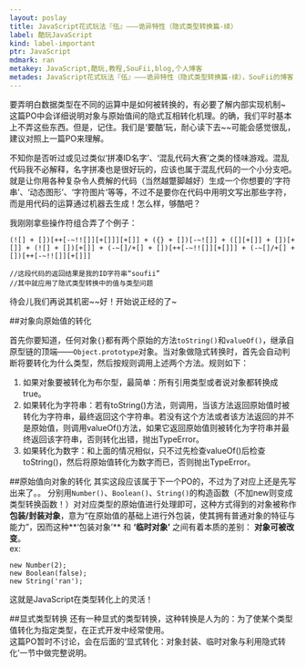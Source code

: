 ```yaml
---
layout: poslay
title: JavaScript花式玩法『伍』———诡异特性（隐式类型转换篇-续）
label: 酷玩JavaScript
kind: label-important
ptr: JavaScript
mdmark: ran
metakey: JavaScript,酷玩,教程,SouFii,blog,个人博客
metades: JavaScript花式玩法『伍』———诡异特性（隐式类型转换篇-续），SouFii的博客
---
```


要弄明白数据类型在不同的运算中是如何被转换的，有必要了解内部实现机制~  
这篇PO中会详细说明对象与原始值间的隐式互相转化机理。的确，我们平时基本上不弄这些东西。但是，记住。我们是‘要酷’玩，耐心读下去~~可能会感觉很乱，建议对照上一篇PO来理解。

不知你是否听过或见过类似‘拼凑ID名字’、‘混乱代码大赛’之类的怪味游戏。混乱代码我不必解释，名字拼凑也是很好玩的，应该也属于混乱代码的一个小分支吧。就是让你用各种复杂令人费解的代码（当然越蹩脚越好）生成一个你想要的‘字符串’、‘动态图形’、‘字符图片’等等，不过不是要你在代码中用明文写出那些字符，而是用代码的运算通过机器去生成！怎么样，够酷吧？

我刚刚拿些操作符组合弄了个例子：

	(![] + [])[++[-~!![]][+[]]][+[]] + ({} + [])[-~![]] + ([][+[]] + [])[+[]] + (![] + [])[+[]] + (-~[]/+[] + [])[++[-~!![]][+[]]] + (-~[]/+[] + [])[++[-~!![]][+[]]]

	//这段代码的返回结果是我的ID字符串“soufii”
	//其中就应用了隐式类型转换中的值与类型问题

待会儿我们再说其机密~~好！开始说正经的了~

##对象向原始值的转化

首先你要知道，任何对象`{}`都有两个原始的方法`toString()`和`valueOf()`，继承自原型链的顶端——`Object.prototype`对象。当对象做隐式转换时，首先会自动判断将要转化为什么类型，然后按规则调用上述两个方法。规则如下：

1. 如果对象要被转化为布尔型，最简单：所有引用类型或者说对象都转换成true。
2. 如果转化为字符串：若有toString()方法，则调用，当该方法返回原始值时被转化为字符串，最终返回这个字符串。若没有这个方法或者该方法返回的并不是原始值，则调用valueOf()方法，如果它返回原始值则被转化为字符串并最终返回该字符串，否则转化出错，抛出TypeError。
3. 如果转化为数字：和上面的情况相似，只不过先检查valueOf()后检查toString()，然后将原始值转化为数字而已，否则抛出TypeError。

##原始值向对象的转化
其实这段应该属于下一个PO的，不过为了对应上还是先写出来了。。	
分别用`Number()`、`Boolean()`、`String()`的构造函数（不加new则变成类型转换函数！）对对应类型的原始值进行处理即可，这种方式得到的对象被称作**包装/封装对象**，意为“在原始值的基础上进行外包装，使其拥有普通对象的特征与能力”，因而这种**‘包装对象’** 和 **‘临时对象’** 之间有着本质的差别： **对象可被改变**。  
ex:

	new Number(2);
	new Boolean(false);
	new String('ran');

这就是JavaScript在类型转化上的灵活！

##显式类型转换
还有一种显式的类型转换，这种转换是人为的：为了使某个类型值转化为指定类型，在正式开发中经常使用。  
这篇PO暂时不讨论，会在后面的‘显式转化：对象封装、临时对象与利用隐式转化’一节中做完整说明。
　
